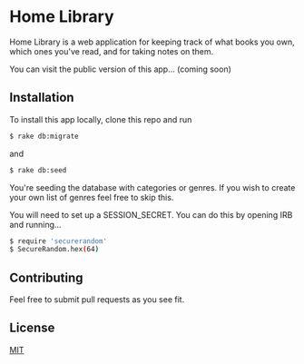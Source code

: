 # Home Library

Home Library is a web application for keeping track of what books you own, which ones you've read, and for taking notes on them.

You can visit the public version of this app... (coming soon)

## Installation

To install this app locally, clone this repo and run 

```bash
$ rake db:migrate
```
and
```bash
$ rake db:seed
```
You're seeding the database with categories or genres. If you wish to create your own list of genres feel free to skip this.

You will need to set up a SESSION_SECRET. You can do this by opening IRB and running...

```bash
$ require 'securerandom'
$ SecureRandom.hex(64)
```
## Contributing
Feel free to submit pull requests as you see fit.

## License
[MIT](https://choosealicense.com/licenses/mit/)
